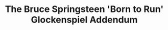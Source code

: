 ---
ee_id: '171'
site: '1'
type: '2'
url: 2007-045-bruce-springsteen-glockenspiel-addendum
title: The Bruce Springsteen 'Born to Run' Glockenspiel Addendum
year: '2010'
display_year: '2007'
medium: Audio CDs. Unlimited edition.
dims:
pitch:
ps: "​Cd’s given away with a mix version of my composition The Bruce Springsteen Born
  to Run Glockenspiel Addendum. When imported into iTunes, because of the song lengths,
  the CD get tagged incorrectly as Born To Run. Anyway,.....the idea was to kinda
  corrupt the grey market public archive of this record as the above mix tagged files
  would eventually get circulated as Bruce’s record. :)"
live_url:
related:
youtube:
related_code:
imgs: born-to-run-2007-045-cd-install-database_1.jpg
subheading: "(CD Edition)"
download:
add_credit:
add_credits:
commission:
layout: things-i-made
---